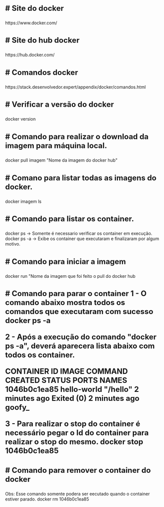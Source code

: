 <h3 style="font-size: 24px;"># Site do docker</h3>
https://www.docker.com/

<h3 style="font-size: 24px;"># Site do hub docker</h3>
https://hub.docker.com/

<h3 style="font-size: 24px;"># Comandos docker </h3>
https://stack.desenvolvedor.expert/appendix/docker/comandos.html

<h3 style="font-size: 24px;"># Verificar a versão do docker</h3>
 docker version

<h3 style="font-size: 24px;"># Comando para realizar o download da imagem para máquina local.</h3>
docker pull imagem "Nome da imagem do docker hub"

<h3 style="font-size: 24px;"># Comano para listar todas as imagens do docker.</h3>
docker imagem ls

<h3 style="font-size: 24px;"># Comando para listar os container.</h3>
docker ps    -> Somente é necessario verificar os container em execução.
docker ps -a -> Exibe os container que executaram e finalizaram por algum motivo.

<h3 style="font-size: 24px;"># Comando para iniciar a imagem</h3>
docker run "Nome da imagem  que foi feito o pull do docker hub

<h3 style="font-size: 24px;"># Comando para parar o container
1 - O comando abaixo mostra todos os comandos que executaram com sucesso
docker ps -a

2 - Após a execução do comando "docker ps -a", deverá aparecera lista abaixo com todos os container.

CONTAINER ID   IMAGE         COMMAND    CREATED         STATUS                     PORTS     NAMES
1046b0c1ea85   hello-world   "/hello"   2 minutes ago   Exited (0) 2 minutes ago             goofy_

3 - Para realizar o stop do container é necessário pegar o Id do container para realizar o stop do mesmo.
docker stop  1046b0c1ea85

<h3 style="font-size: 24px;"># Comando para remover o container do docker</h3>
Obs: Esse comando somente podera ser eecutado quando o container estiver parado.
docker rm 1046b0c1ea85

















